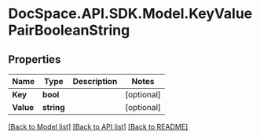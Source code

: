 # DocSpace.API.SDK.Model.KeyValuePairBooleanString

## Properties

Name | Type | Description | Notes
------------ | ------------- | ------------- | -------------
**Key** | **bool** |  | [optional] 
**Value** | **string** |  | [optional] 

[[Back to Model list]](../README.md#documentation-for-models) [[Back to API list]](../README.md#documentation-for-api-endpoints) [[Back to README]](../README.md)

